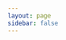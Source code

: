 ```yaml
---
layout: page
sidebar: false
---
```


<script setup>
import {
  VPTeamPage,
  VPTeamPageTitle,
  VPTeamMembers
} from 'vitepress/theme'

const members = [
  {
    avatar: 'static/avatars/numlinka.jpg',
    name: 'numlinka',
    title: '项目创建',
    desc: '',
    links: [
      { icon: 'github', link: 'https://github.com/numlinka' },
      { icon: 'gitee', link: 'https://gitee.com/numlinka' },
      { icon: 'afdian', link: 'https://afdian.com/a/numlinka' }
    ],
    sponsor: 'https://afdian.com/a/numlinka',
    actionText: '成为赞助者'
  },
  {
    avatar: 'static/avatars/ticca.jpg',
    name: '黎愔',
    title: '插件开发 页面编辑',
    desc: '',
    links: [
      { icon: 'github', link: 'https://github.com/Ticca-Liyin' },
      { icon: 'gitee', link: 'https://gitee.com/ticca' },
      { icon: 'bilibili', link: 'https://space.bilibili.com/1397930555' },
      { icon: 'afdian', link: 'https://afdian.com/a/ticca' }
    ],
    sponsor: 'https://afdian.com/a/ticca',
    actionText: '成为赞助者'
  },
]
</script>

<VPTeamPage>
  <VPTeamPageTitle>
    <template #title>项目贡献</template>
    <template #lead>我们欢迎任何形式的贡献，其中一些成员选择在下面展示</template>
  </VPTeamPageTitle>
  <VPTeamMembers :members="members" />
</VPTeamPage>
